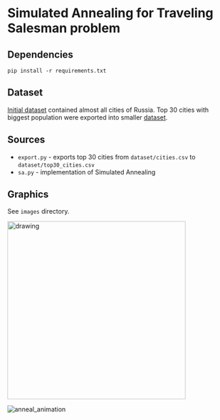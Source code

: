 # Simulated Annealing for Traveling Salesman problem

## Dependencies

`pip install -r requirements.txt`

## Dataset

[Initial dataset](https://gist.github.com/nalgeon/5307af065ff0e3bc97927c832fabe26b) contained almost all cities of Russia. Top 30 cities with biggest population were exported into smaller [dataset](/dataset/top30_cities.csv).

## Sources

- `export.py` - exports top 30 cities from `dataset/cities.csv` to `dataset/top30_cities.csv`
- `sa.py` - implementation of Simulated Annealing

## Graphics

See `images` directory.


<img src="https://user-images.githubusercontent.com/7482065/48836697-88bf9600-ed94-11e8-818c-40783c11c637.png" alt="drawing" height="400"/>


![anneal_animation](https://user-images.githubusercontent.com/7482065/48839813-bceb8480-ed9d-11e8-9e8c-b4f800eef46d.gif)
